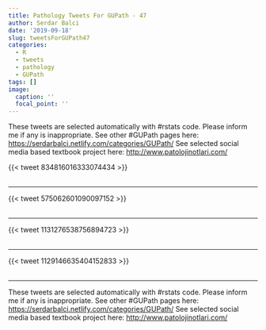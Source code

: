 ```yaml
---
title: Pathology Tweets For GUPath - 47
author: Serdar Balci
date: '2019-09-18'
slug: tweetsForGUPath47
categories:
  - R
  - tweets
  - pathology
  - GUPath
tags: []
image:
  caption: ''
  focal_point: ''
---
```



These tweets are selected automatically with #rstats code. Please inform me if any is inappropriate.
See other #GUPath pages here: https://serdarbalci.netlify.com/categories/GUPath/ 
See selected social media based textbook project here: http://www.patolojinotlari.com/

{{< tweet 834816016333074434 >}}
<br>
<br>
<hr>
{{< tweet 575062601090097152 >}}
<br>
<br>
<hr>
{{< tweet 1131276538756894723 >}}
<br>
<br>
<hr>
{{< tweet 1129146635404152833 >}}
<br>
<br>
<hr>


These tweets are selected automatically with #rstats code. Please inform me if any is inappropriate.
See other #GUPath pages here: https://serdarbalci.netlify.com/categories/GUPath/ 
See selected social media based textbook project here: http://www.patolojinotlari.com/
